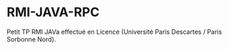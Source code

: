 # RMI-JAVA-RPC
Petit TP RMI JAVa effectué en Licence (Université Paris Descartes / Paris Sorbonne Nord).
